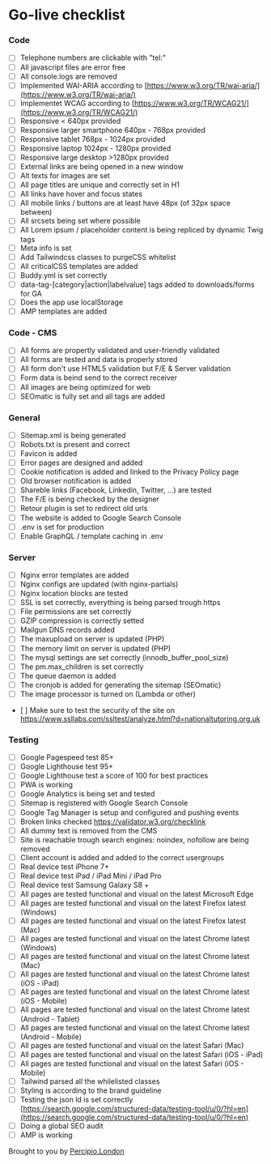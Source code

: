 # Go-live checklist

### Code
- [ ] Telephone numbers are clickable with "tel:"
- [ ] All javascript files are error free
- [ ] All console.logs are removed
- [ ] Implemented WAI-ARIA according to [https://www.w3.org/TR/wai-aria/](https://www.w3.org/TR/wai-aria/)
- [ ] Implementet WCAG according to [https://www.w3.org/TR/WCAG21/](https://www.w3.org/TR/WCAG21/)
- [ ] Responsive < 640px provided
- [ ] Responsive larger smartphone 640px - 768px provided
- [ ] Responsive tablet 768px - 1024px provided
- [ ] Responsive laptop 1024px - 1280px provided
- [ ] Responsive large desktop >1280px provided
- [ ] External links are being opened in a new window 
- [ ] Alt texts for images are set
- [ ] All page titles are unique and correctly set in H1
- [ ] All links have hover and focus states
- [ ] All mobile links / buttons are at least have 48px (of 32px space between)
- [ ] All srcsets being set where possible
- [ ] All Lorem ipsum / placeholder content is being repliced by dynamic Twig tags
- [ ] Meta info is set
- [ ] Add Tailwindcss classes to purgeCSS whitelist
- [ ] All criticalCSS templates are added
- [ ] Buddy.yml is set correctly
- [ ] data-tag-[category|action|labelvalue] tags added to downloads/forms for GA
- [ ] Does the app use localStorage
- [ ] AMP templates are added

### Code - CMS
- [ ] All forms are propertly validated and user-friendly validated
- [ ] All forms are tested and data is properly stored
- [ ] All form don't use HTML5 validation but F/E & Server validation
- [ ] Form data is beind send to the correct receiver
- [ ] All images are being optimized for web
- [ ] SEOmatic is fully set and all tags are added

### General
- [ ] Sitemap.xml is being generated
- [ ] Robots.txt is present and correct
- [ ] Favicon is added
- [ ] Error pages are designed and added
- [ ] Cookie notification is added and linked to the Privacy Policy page
- [ ] Old browser notification is added
- [ ] Shareble links (Facebook, Linkedin, Twitter, ...) are tested
- [ ] The F/E is being checked by the designer
- [ ] Retour plugin is set to redirect old urls
- [ ] The website is added to Google Search Console
- [ ] .env is set for production
- [ ] Enable GraphQL / template caching in .env

### Server
- [ ] Nginx error templates are added
- [ ] Nginx configs are updated (with nginx-partials)
- [ ] Nginx location blocks are tested
- [ ] SSL is set correctly, everything is being parsed trough https
- [ ] File permissions are set correctly
- [ ] GZIP compression is correctly setted
- [ ] Mailgun DNS records added
- [ ] The maxupload on server is updated (PHP)
- [ ] The memory limit on server is updated (PHP)
- [ ] The mysql settings are set correctly (innodb_buffer_pool_size)
- [ ] The pm.max_children is set correctly
- [ ] The queue daemon is added
- [ ] The cronjob is added for generating the sitemap (SEOmatic)
- [ ] The image processor is turned on (Lambda or other)
- [ ] Make sure to test the security of the site on https://www.ssllabs.com/ssltest/analyze.html?d=nationaltutoring.org.uk

### Testing
- [ ] Google Pagespeed test 85+
- [ ] Google Lighthouse test 95+
- [ ] Google Lighthouse test a score of 100 for best practices
- [ ] PWA is working
- [ ] Google Analytics is being set and tested
- [ ] Sitemap is registered with Google Search Console
- [ ] Google Tag Manager is setup and configured and pushing events
- [ ] Broken links checked https://validator.w3.org/checklink 
- [ ] All dummy text is removed from the CMS
- [ ] Site is reachable trough search engines: noindex, nofollow are being removed
- [ ] Client account is added and added to the correct usergroups
- [ ] Real device test iPhone 7+
- [ ] Real device test iPad / iPad Mini / iPad Pro
- [ ] Real device test Samsung Galaxy S8 +
- [ ] All pages are tested functional and visual on the latest Microsoft Edge
- [ ] All pages are tested functional and visual on the latest Firefox latest (Windows)
- [ ] All pages are tested functional and visual on the latest Firefox latest (Mac)
- [ ] All pages are tested functional and visual on the latest Chrome latest (Windows)
- [ ] All pages are tested functional and visual on the latest Chrome latest (Mac)
- [ ] All pages are tested functional and visual on the latest Chrome latest (iOS - iPad)
- [ ] All pages are tested functional and visual on the latest Chrome latest (iOS - Mobile)
- [ ] All pages are tested functional and visual on the latest Chrome latest (Android - Tablet)
- [ ] All pages are tested functional and visual on the latest Chrome latest (Android - Mobile)
- [ ] All pages are tested functional and visual on the latest Safari (Mac)
- [ ] All pages are tested functional and visual on the latest Safari (iOS - iPad)
- [ ] All pages are tested functional and visual on the latest Safari (iOS - Mobile)
- [ ] Tailwind parsed all the whilelisted classes
- [ ] Styling is according to the brand guideline
- [ ] Testing the json ld is set correctly [https://search.google.com/structured-data/testing-tool/u/0/?hl=en](https://search.google.com/structured-data/testing-tool/u/0/?hl=en)
- [ ] Doing a global SEO audit
- [ ] AMP is working

Brought to you by [Percipio.London](https://percipio.london/)
